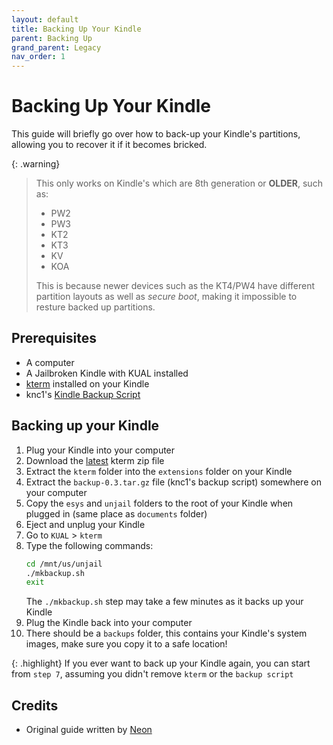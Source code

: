 ```yaml
---
layout: default
title: Backing Up Your Kindle
parent: Backing Up
grand_parent: Legacy
nav_order: 1
---
```


# Backing Up Your Kindle
This guide will briefly go over how to back-up your Kindle's partitions, allowing you to recover it if it becomes bricked.

{: .warning}
> This only works on Kindle's which are 8th generation or **OLDER**, such as:
> - PW2
> - PW3
> - KT2
> - KT3
> - KV
> - KOA
> 
> This is because newer devices such as the KT4/PW4 have different partition layouts as well as *secure boot*,  making it impossible to resture backed up partitions.

## Prerequisites
- A computer
- A Jailbroken Kindle with KUAL installed
- [kterm](https://github.com/bfabiszewski/kterm) installed on your Kindle
- knc1's [Kindle Backup Script](https://www.mobileread.com/forums/showthread.php?t=289690)

## Backing up your Kindle
1. Plug your Kindle into your computer
2. Download the [latest](https://github.com/bfabiszewski/kterm/releases/latest) kterm zip file
3. Extract the `kterm` folder into the `extensions` folder on your Kindle
4. Extract the `backup-0.3.tar.gz` file (knc1's backup script) somewhere on your computer
5. Copy the `esys` and `unjail` folders to the root of your Kindle when plugged in (same place as `documents` folder)
6. Eject and unplug your Kindle
7. Go to `KUAL` > `kterm`
8. Type the following commands:
    ~~~bash
    cd /mnt/us/unjail
    ./mkbackup.sh
    exit
    ~~~
    The `./mkbackup.sh` step may take a few minutes as it backs up your Kindle
9. Plug the Kindle back into your computer
10. There should be a `backups` folder, this contains your Kindle's system images, make sure you copy it to a safe location!

{: .highlight}
If you ever want to back up your Kindle again, you can start from `step 7`, assuming you didn't remove `kterm` or the `backup script`

## Credits
- Original guide written by [Neon](https://www.mobileread.com/forums/member.php?u=329187)